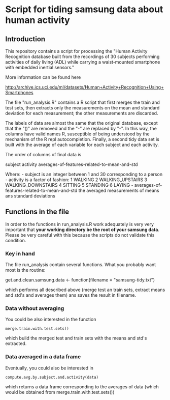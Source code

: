 # Script for tiding samsung data about human activity

## Introduction

This repository contains a script for processing the "Human Activity
Recognition database built from the recordings of 30 subjects performing
activities of daily living (ADL) while carrying a waist-mounted
smartphone with embedded inertial sensors."  

More information can be found here

http://archive.ics.uci.edu/ml/datasets/Human+Activity+Recognition+Using+Smartphones

The file "run_analysis.R" contains a R script that first merges the
train and test sets, then extracts only the measurements on the mean and
standard deviation for each measurement; the other measurements are
discarded.

The labels of data are almost the same that the original database,
except that the "()" are removed and the "-" are replaced by "-". In
this way, the columns have valid names R, susceptible of being
understood by the mechanism of the R repl autocompletion. Finally, a
second tidy data set is built with the average of each variable for each
subject and each activity.

The order of columns of final data is

subject activity averages-of-features-related-to-mean-and-std

Where:
	- subject is an integer between 1 and 30 corresponding to a
	  person
	- activity is a factor of fashion:
	  	   1 WALKING
		   2 WALKING_UPSTAIRS
		   3 WALKING_DOWNSTAIRS
		   4 SITTING
		   5 STANDING
		   6 LAYING
        - averages-of-features-related-to-mean-and-std the averaged
 	  measurements of means ans standard deviations 

## Functions in the file

In order to the functions in run_analysis.R work adequately is very very
important that **your working directory be the root of your samsung
data**. Please be very careful with this because the scripts do not
validate this condition.

### Key in hand

The file run_analysis contain several functions. What you probably want
most is the routine:
	
   get.and.clean.samsung.data <- function(filename = "samsung-tidy.txt")

which performs all described above (merge test an train sets, extract
means and std's and averages them) ans saves the result in filename.


### Data without averaging

You could be also interested in the function

    merge.train.with.test.sets()

which build the merged test and train sets with the means and std's
extracted.

### Data averaged in a data frame

Eventually, you could also be interested in

    compute.avg.by.subject.and.activity(data)

which returns a data frame corresponding to the averages of data (which
would be obtained from merge.train.with.test.sets())
